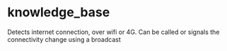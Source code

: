 # knowledge_base
Detects internet connection, over wifi or 4G.
Can be called or signals the connectivity change using a broadcast
